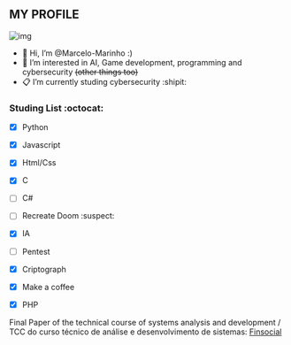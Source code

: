 ## MY PROFILE
![img](https://avatars.githubusercontent.com/u/128069413?v=4)
- 👋 Hi, I’m @Marcelo-Marinho :)
- 🤔 I’m interested in AI, Game development, programming and cybersecurity ~~(other things too)~~
- 📋 I’m currently studing cybersecurity 
:shipit:
### Studing List :octocat:
- [X] Python
- [X] Javascript
- [X] Html/Css
- [X] C
- [ ] C#
- [ ] Recreate Doom :suspect:
- [X] IA
- [ ] Pentest
- [X] Criptograph
- [X] Make a coffee
- [X] PHP


Final Paper of the technical course of systems analysis and development / TCC do curso técnico de análise e desenvolvimento de sistemas: [Finsocial](https://finsocial.top/)


<!---
Marcelo-Marinho/Marcelo-Marinho is a ✨ special ✨ repository because its `README.md` (this file) appears on your GitHub profile.
You can click the Preview link to take a look at your changes.
--->
